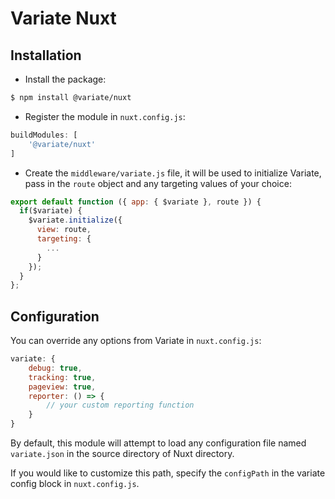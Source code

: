 # Variate Nuxt

## Installation

- Install the package:

```bash
$ npm install @variate/nuxt
```

- Register the module in `nuxt.config.js`:

```javascript
buildModules: [
    '@variate/nuxt'
]
```

- Create the `middleware/variate.js` file, it will be used to initialize Variate, 
pass in the `route` object and any targeting values of your choice: 

```javascript
export default function ({ app: { $variate }, route }) {
  if($variate) {
    $variate.initialize({
      view: route,
      targeting: {
        ...
      }
    });
  }
};
```

## Configuration

You can override any options from Variate in `nuxt.config.js`: 

```javascript
variate: {
    debug: true,
    tracking: true,
    pageview: true,
    reporter: () => {
        // your custom reporting function
    }   
}
```

By default, this module will attempt to load any configuration file named `variate.json` in the source directory of Nuxt directory.

If you would like to customize this path, specify the `configPath` in the variate config block in `nuxt.config.js`.
